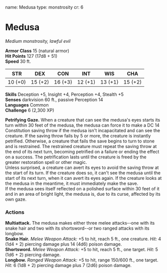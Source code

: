 name: Medusa type: monstrosity cr: 6

# Medusa
_Medium monstrosity, lawful evil_

**Armor Class** 15 (natural armor)    
**Hit Points** 127 (17d8 + 51)    
**Speed** 30 ft.

| STR     | DEX     | CON     | INT     | WIS     | CHA     |
| ------- | ------- | ------- | ------- | ------- | ------- |
| 10 (+0) | 15 (+2) | 16 (+3) | 12 (+1) | 13 (+1) | 15 (+2) |

**Skills** Deception +5, Insight +4, Perception +4, Stealth +5    
**Senses** darkvision 60 ft., passive Perception 14    
**Languages** Common    
**Challenge** 6 (2,300 XP)

**Petrifying Gaze.** When a creature that can see the medusa's eyes starts its turn within 30 feet of the medusa, the medusa can force it to make a DC 14 Constitution saving throw if the medusa isn't incapacitated and can see the creature. If the saving throw fails by 5 or more, the creature is instantly petrified. Otherwise, a creature that fails the save begins to turn to stone and is restrained. The restrained creature must repeat the saving throw at the end of its next turn, becoming petrified on a failure or ending the effect on a success. The petrification lasts until the creature is freed by the greater restoration spell or other magic.    
Unless surprised, a creature can avert its eyes to avoid the saving throw at the start of its turn. If the creature does so, it can't see the medusa until the start of its next turn, when it can avert its eyes again. If the creature looks at the medusa in the meantime, it must immediately make the save.    
If the medusa sees itself reflected on a polished surface within 30 feet of it and in an area of bright light, the medusa is, due to its curse, affected by its own gaze.

### Actions
**Multiattack.** The medusa makes either three melee attacks--one with its snake hair and two with its shortsword--or two ranged attacks with its longbow.    
**Snake Hair.** _Melee Weapon Attack:_ +5 to hit, reach 5 ft., one creature. _Hit:_ 4 (1d4 + 2) piercing damage plus 14 (4d6) poison damage.    
**Shortsword.** _Melee Weapon Attack:_ +5 to hit, reach 5 ft., one target. _Hit:_ 5 (1d6 + 2) piercing damage.    
**Longbow.** _Ranged Weapon Attack:_ +5 to hit, range 150/600 ft., one target. _Hit:_ 6 (1d8 + 2) piercing damage plus 7 (2d6) poison damage.
